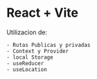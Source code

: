 # React + Vite

Utilizacion de:

    - Rutas Publicas y privadas
    - Context y Provider
    - local Storage
    - useReducer
    - useLocation